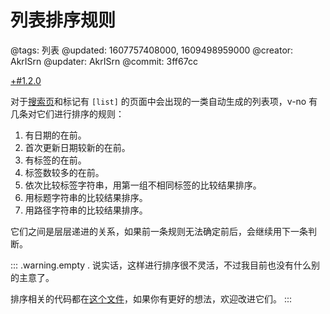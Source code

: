 # 列表排序规则

@tags: 列表
@updated: 1607757408000, 1609498959000
@creator: AkrISrn
@updater: AkrISrn
@commit: 3ff67cc

[+#1.2.0](/snippets/version-when-last-update.md)

对于[搜索页](/search.md "#")和标记有 `[list]` 的页面中会出现的一类自动生成的列表项，v-no 有几条对它们进行排序的规则：

1. 有日期的在前。
1. 首次更新日期较新的在前。
1. 有标签的在前。
1. 标签数较多的在前。
1. 依次比较标签字符串，用第一组不相同标签的比较结果排序。
1. 用标题字符串的比较结果排序。
1. 用路径字符串的比较结果排序。

它们之间是层层递进的关系，如果前一条规则无法确定前后，会继续用下一条判断。

::: .warning.empty .
说实话，这样进行排序很不灵活，不过我目前也没有什么别的主意了。

排序相关的代码都在[这个文件](https://github.com/akrisrn/v-no/blob/master/src/ts/async/compare.ts)，如果你有更好的想法，欢迎改进它们。
:::
